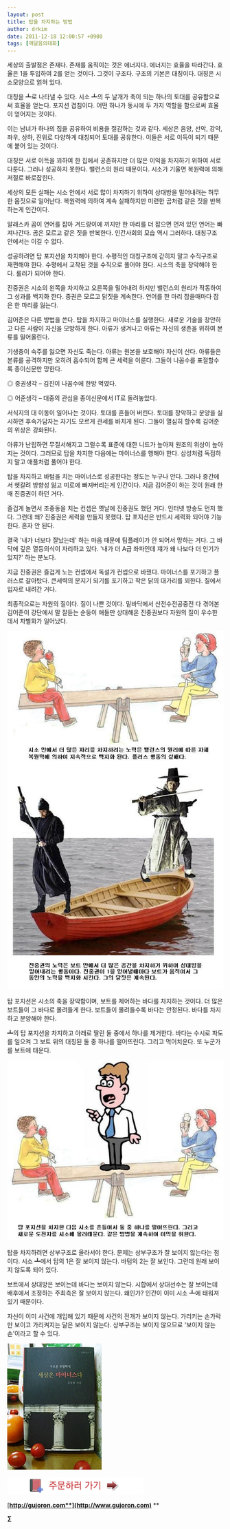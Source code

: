 ```yaml
---
layout: post
title: 탑을 차지하는 방법
author: drkim
date: 2011-12-18 12:00:57 +0900
tags: [깨달음의대화]
---
```

  
세상의 출발점은 존재다. 존재를 움직이는 것은 에너지다. 에너지는 효율을 따라간다. 효율은 1을 투입하여 2를 얻는 것이다. 그것이 구조다. 구조의 기본은 대칭이다. 대칭은 시소모양으로 얽혀 있다. 

대칭을 ┻로 나타낼 수 있다. 시소 ┻의 두 날개가 축이 되는 하나의 토대를 공유함으로써 효율을 얻는다. 포지션 겹침이다. 어떤 하나가 동시에 두 가지 역할을 함으로써 효율이 얻어지는 것이다. 

이는 남녀가 하나의 집을 공유하여 비용을 절감하는 것과 같다. 세상은 음양, 선악, 강약, 좌우, 상하, 진위로 다양하게 대칭되어 토대를 공유한다. 이들은 서로 이득이 되기 때문에 붙어 있는 것이다. 

대칭은 서로 이득을 꾀하여 한 집에서 공존하지만 더 많은 이익을 차지하기 위하여 서로 다툰다. 그러나 성공하지 못한다. 밸런스의 원리 때문이다. 시소가 기울면 복원력에 의해 저절로 바로잡힌다. 

세상의 모든 실패는 시소 안에서 서로 많이 차지하기 위하여 상대방을 밀어내려는 허무한 몸짓으로 일어난다. 복원력에 의하여 계속 실패하지만 미련한 곰처럼 같은 짓을 반복하는게 인간이다. 

알래스카 곰이 연어를 잡아 겨드랑이에 끼지만 한 마리를 더 잡으면 먼저 있던 연어는 빠져나간다. 곰은 모르고 같은 짓을 반복한다. 인간사회의 모습 역시 그러하다. 대칭구조 안에서는 이길 수 없다. 

성공하려면 탑 포지션을 차지해야 한다. 수평적인 대칭구조에 갇히지 말고 수직구조로 재편해야 한다. 수평에서 교착된 것을 수직으로 풀어야 한다. 시소의 축을 장악해야 한다. 룰러가 되어야 한다. 

진중권은 시소의 왼쪽을 차지하고 오른쪽을 밀어내려 하지만 밸런스의 원리가 작동하여 그 성과를 백지화 한다. 중권은 모르고 닭짓을 계속한다. 연어를 한 마리 잡을때마다 잡은 한 마리를 잃는다. 

김어준은 다른 방법을 쓴다. 탑을 차지하고 마이너스를 실행한다. 새로운 기술을 창안하고 다른 사람이 자신을 모방하게 한다. 아류가 생겨나고 아류는 자신의 생존을 위하여 본류를 밀어올린다. 

기생충이 숙주를 잃으면 자신도 죽는다. 아류는 원본을 보호해야 자신이 산다. 아류들은 본류를 공격하지만 오히려 흡수되어 함께 큰 세력을 이룬다. 그들이 나꼼수를 표절할수록 종이신문만 망한다. 

◎ 중권생각 – 김진이 나꼼수에 한방 먹였다.

  
◎ 어준생각 – 대중의 관심을 종이신문에서 IT로 돌려놓았다. 

서식지의 대 이동이 일어나는 것이다. 토대를 흔들어 버린다. 토대를 장악하고 분양을 실시하면 후속가담자는 자기도 모르게 관세를 바치게 된다. 그들이 열심히 할수록 김어준의 위상은 강화된다. 

아류가 난립하면 무질서해지고 그럴수록 표준에 대한 니드가 높아져 원조의 위상이 높아지는 것이다. 그러므로 탑을 차지한 다음에는 마이너스를 행해야 한다. 삼성처럼 독점하지 말고 애플처럼 풀어야 한다. 

탑을 차지하고 바텀을 치는 마이너스로 성공한다는 정도는 누구나 안다. 그러나 중간에서 헷갈려 방향성 잃고 미로에 빠져버리는게 인간이다. 지금 김어준이 하는 것이 원래 한때 진중권이 하던 거다. 

즐겁게 놀면서 조중동을 치는 컨셉은 옛날에 진중권도 했던 거다. 인터넷 방송도 먼저 했다. 그런데 왜? 진중권은 세력을 만들지 못했다. 탑 포지션은 반드시 세력화 되어야 기능한다. 혼자 안 된다. 

결국 '내가 너보다 잘났는데' 하는 마음 때문에 팀플레이가 안 되어서 망하는 거다. 그 바닥에 깊은 열등의식이 자리하고 있다. '내가 더 A급 좌파인데 쟤가 왜 나보다 더 인기가 있지?' 하는 분노다. 



지금 진중권은 즐겁게 노는 컨셉에서 독설가 컨셉으로 바꿨다. 마이너스를 포기하고 플러스로 갈아탔다. 큰세력의 문지기 되기를 포기하고 작은 닭의 대가리를 꾀한다. 질에서 입자로 내려간 거다.



최종적으로는 자원의 질이다. 질이 나쁜 것이다. 밑바닥에서 산전수전공중전 다 겪어본 김어준이 강단에서 말 잘듣는 순둥이 애들만 상대해온 진중권보다 자원의 질이 우수한 데서 차별화가 일어났다. 







 ![](/files/attach/images/198/764/219/30.JPG)

탑 포지션은 시소의 축을 장악함이며, 보트를 제어하는 바다를 차지하는 것이다. 더 많은 보트들이 그 바다로 몰려들게 한다. 보트들이 몰려들수록 바다는 안정된다. 바다를 차지하고 분양해야 한다. 

┻의 탑 포지션을 차지하고 아래로 딸린 둘 중에서 하나를 제거한다. 바다는 수시로 파도를 일으켜 그 보트 위의 대칭된 둘 중 하나를 떨어뜨린다. 그리고 먹어치운다. 또 누군가를 보트에 태운다. 

 ![](/files/attach/images/198/764/219/31.JPG)

탑을 차지하려면 상부구조로 올라서야 한다. 문제는 상부구조가 잘 보이지 않는다는 점이다. 시소 ┻에서 탑의 1은 잘 보이지 않는다. 바텀의 2는 잘 보인다. 그런데 원래 보이지 않도록 되어 있다. 

보트에서 상대방은 보이는데 바다는 보이지 않는다. 시합에서 상대선수는 잘 보이는데 배후에서 조정하는 주최측은 잘 보이지 않는다. 왜인가? 인간이 이미 시소 ┻에 태워져 있기 때문이다. 

자신이 이미 사건에 개입해 있기 때문에 사건의 전개가 보이지 않는다. 가리키는 손가락만 보이고 가리켜지는 달은 보이지 않는다. 상부구조는 보이지 않으므로 '보이지 않는 손'이라고 할 수 있다. 







![](/files/attach/images/199/440/211/001030.jpg)   


![](/files/attach/images/199/376/206/bookorder.gif)


  





  




[**http://gujoron.com**](http://www.gujoron.com)** 
**

**∑**